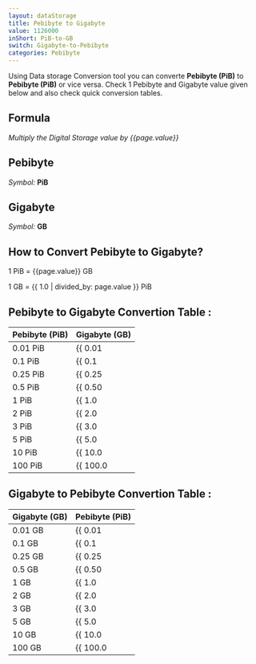 ```yaml
---
layout: dataStorage
title: Pebibyte to Gigabyte
value: 1126000
inShort: PiB-to-GB
switch: Gigabyte-to-Pebibyte
categories: Pebibyte
---
```


Using Data storage Conversion tool you can converte **Pebibyte (PiB)** to **Pebibyte (PiB)** or vice versa. Check 1 Pebibyte and Gigabyte value given below and also check quick conversion tables.

## Formula
*Multiply the Digital Storage value by {{page.value}}*

## Pebibyte
*Symbol:* **PiB**

## Gigabyte
*Symbol:* **GB**

## How to Convert Pebibyte to Gigabyte?

1 PiB = {{page.value}} GB

1 GB = {{ 1.0 | divided_by: page.value }} PiB


## Pebibyte to Gigabyte Convertion Table :

| Pebibyte (PiB) | Gigabyte (GB) |
| ---- | ---- |
| 0.01 PiB | {{ 0.01 | times: page.value | round: 12 }} GB |
| 0.1 PiB | {{ 0.1 | times: page.value | round: 12 }} GB |
| 0.25 PiB | {{ 0.25 | times: page.value | round: 12 }} GB |
| 0.5 PiB | {{ 0.50 | times: page.value | round: 12 }} GB |
| 1 PiB | {{ 1.0 | times: page.value | round: 12 }} GB |
| 2 PiB | {{ 2.0 | times: page.value | round: 12 }} GB |
| 3 PiB | {{ 3.0 | times: page.value | round: 12 }} GB |
| 5 PiB | {{ 5.0 | times: page.value | round: 12 }} GB |
| 10 PiB | {{ 10.0 | times: page.value | round: 12 }} GB |
| 100 PiB | {{ 100.0 | times: page.value | round: 12 }} GB |

## Gigabyte to Pebibyte Convertion Table :

| Gigabyte (GB) | Pebibyte (PiB) |
| ---- | ---- |
| 0.01 GB | {{ 0.01 | divided_by: page.value | round: 12 }} PiB |
| 0.1 GB | {{ 0.1 | divided_by: page.value | round: 12 }} PiB |
| 0.25 GB | {{ 0.25 | divided_by: page.value | round: 12 }} PiB |
| 0.5 GB | {{ 0.50 | divided_by: page.value | round: 12 }} PiB |
| 1 GB | {{ 1.0 | divided_by: page.value | round: 12 }} PiB |
| 2 GB | {{ 2.0 | divided_by: page.value | round: 12 }} PiB |
| 3 GB | {{ 3.0 | divided_by: page.value | round: 12 }} PiB |
| 5 GB | {{ 5.0 | divided_by: page.value | round: 12 }} PiB |
| 10 GB | {{ 10.0 | divided_by: page.value | round: 12 }} PiB |
| 100 GB | {{ 100.0 | divided_by: page.value | round: 12 }} PiB |


<script>
document.getElementById('selectInput')[21].selected = true
document.getElementById('selectOutput')[12].selected = true
</script>
